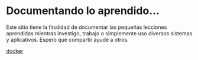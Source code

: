 # Documentando lo aprendido...

Este sitio tiene la finalidad de documentar las pequeñas lecciones aprendidas mientras investigo, trabajo o simplemente uso diversos sistemas y aplicativos. Espero que compartir ayude a otros.

[docker](./docker.md)
